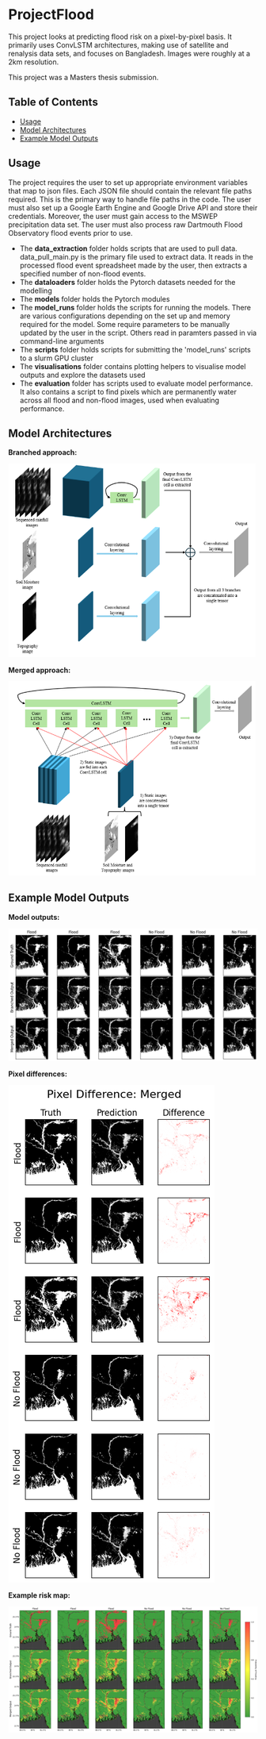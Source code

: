 # ProjectFlood

This project looks at predicting flood risk on a pixel-by-pixel basis. It primarily uses ConvLSTM architectures, making use of satellite and renalysis data sets, and focuses on Bangladesh. Images were roughly at a 2km resolution.

This project was a Masters thesis submission.

## Table of Contents
- [Usage](#usage)
- [Model Architectures](#model-architectures)
- [Example Model Outputs](#example-model-outputs)

## Usage

The project requires the user to set up appropriate environment variables that map to json files. Each JSON file should contain the relevant file paths required. This is the primary way to handle file paths in the code. The user must also set up a Google Earth Engine and Google Drive API and store their credentials. Moreover, the user must gain access to the MSWEP precipitation data set. The user must also process raw Dartmouth Flood Observatory flood events prior to use.

- The **data_extraction** folder holds scripts that are used to pull data. data_pull_main.py is the primary file used to extract data. It reads in the processed flood event spreadsheet made by the user, then extracts a specified number of non-flood events.
- The **dataloaders** folder holds the Pytorch datasets needed for the modelling
- The **models** folder holds the Pytorch modules
- The **model_runs** folder holds the scripts for running the models. There are various configurations depending on the set up and memory required for the model. Some require parameters to be manually updated by the user in the script. Others read in paramters passed in via command-line arguments
- The **scripts** folder holds scripts for submitting the 'model_runs' scripts to a slurm GPU cluster
- The **visualisations** folder contains plotting helpers to visualise model outputs and explore the datasets used
- The **evaluation** folder has scripts used to evaluate model performance. It also contains a script to find pixels which are permanently water across all flood and non-flood images, used when evaluating performance.

## Model Architectures
**Branched approach:**

<img src="./example_images/branched_approach.png" alt="Branched approach" width="500"/>

**Merged approach:**

<img src="./example_images/merged_approach.png" alt="Merged approach" width="500"/>


## Example Model Outputs
**Model outputs:**

![Model Outputs](./example_images/final_plots.png)

**Pixel differences:**

![Pixel Differences](./example_images/final_plots_Merged_pixel_difference.png)

**Example risk map:**

![Risk Map](./example_images/final_plots_risk.png)
